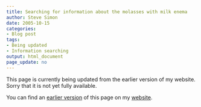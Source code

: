 ```yaml
---
title: Searching for information about the molasses with milk enema
author: Steve Simon
date: 2005-10-15
categories:
- Blog post
tags:
- Being updated
- Information searching
output: html_document
page_update: no
---
```


This page is currently being updated from the earlier version of my website. Sorry that it is not yet fully available.

You can find an [earlier version][sim1] of this page on my [website][sim2].

[sim1]: http://www.pmean.com/05/MolassesMilk.html
[sim2]: http://www.pmean.com
